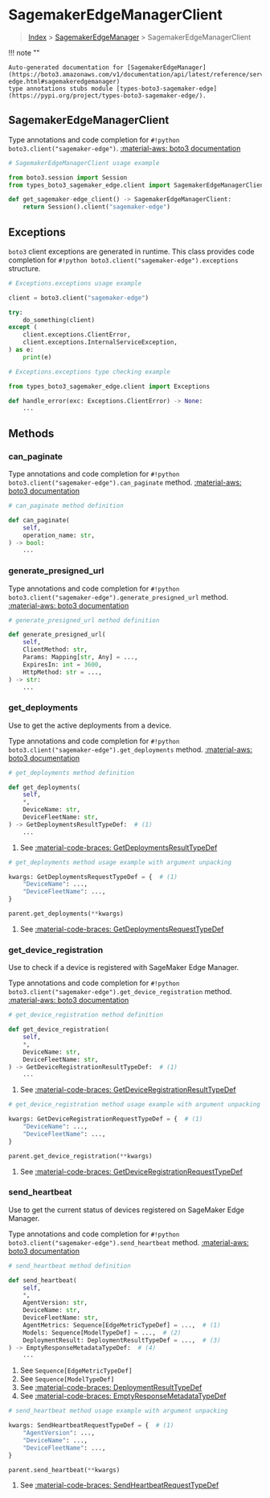 # SagemakerEdgeManagerClient

> [Index](../README.md) > [SagemakerEdgeManager](./README.md) > SagemakerEdgeManagerClient

!!! note ""

    Auto-generated documentation for [SagemakerEdgeManager](https://boto3.amazonaws.com/v1/documentation/api/latest/reference/services/sagemaker-edge.html#sagemakeredgemanager)
    type annotations stubs module [types-boto3-sagemaker-edge](https://pypi.org/project/types-boto3-sagemaker-edge/).

## SagemakerEdgeManagerClient

Type annotations and code completion for `#!python boto3.client("sagemaker-edge")`.
[:material-aws: boto3 documentation](https://boto3.amazonaws.com/v1/documentation/api/latest/reference/services/sagemaker-edge.html#SagemakerEdgeManager.Client)

```python
# SagemakerEdgeManagerClient usage example

from boto3.session import Session
from types_boto3_sagemaker_edge.client import SagemakerEdgeManagerClient

def get_sagemaker-edge_client() -> SagemakerEdgeManagerClient:
    return Session().client("sagemaker-edge")
```

## Exceptions


`boto3` client exceptions are generated in runtime.
This class provides code completion for `#!python boto3.client("sagemaker-edge").exceptions` structure.

```python
# Exceptions.exceptions usage example

client = boto3.client("sagemaker-edge")

try:
    do_something(client)
except (
    client.exceptions.ClientError,
    client.exceptions.InternalServiceException,
) as e:
    print(e)
```

```python
# Exceptions.exceptions type checking example

from types_boto3_sagemaker_edge.client import Exceptions

def handle_error(exc: Exceptions.ClientError) -> None:
    ...
```


## Methods


### can\_paginate



Type annotations and code completion for `#!python boto3.client("sagemaker-edge").can_paginate` method.
[:material-aws: boto3 documentation](https://boto3.amazonaws.com/v1/documentation/api/latest/reference/services/sagemaker-edge/client/can_paginate.html)

```python
# can_paginate method definition

def can_paginate(
    self,
    operation_name: str,
) -> bool:
    ...
```


### generate\_presigned\_url



Type annotations and code completion for `#!python boto3.client("sagemaker-edge").generate_presigned_url` method.
[:material-aws: boto3 documentation](https://boto3.amazonaws.com/v1/documentation/api/latest/reference/services/sagemaker-edge/client/generate_presigned_url.html)

```python
# generate_presigned_url method definition

def generate_presigned_url(
    self,
    ClientMethod: str,
    Params: Mapping[str, Any] = ...,
    ExpiresIn: int = 3600,
    HttpMethod: str = ...,
) -> str:
    ...
```


### get\_deployments

Use to get the active deployments from a device.

Type annotations and code completion for `#!python boto3.client("sagemaker-edge").get_deployments` method.
[:material-aws: boto3 documentation](https://boto3.amazonaws.com/v1/documentation/api/latest/reference/services/sagemaker-edge/client/get_deployments.html)

```python
# get_deployments method definition

def get_deployments(
    self,
    *,
    DeviceName: str,
    DeviceFleetName: str,
) -> GetDeploymentsResultTypeDef:  # (1)
    ...
```

1. See [:material-code-braces: GetDeploymentsResultTypeDef](./type_defs.md#getdeploymentsresulttypedef)


```python
# get_deployments method usage example with argument unpacking

kwargs: GetDeploymentsRequestTypeDef = {  # (1)
    "DeviceName": ...,
    "DeviceFleetName": ...,
}

parent.get_deployments(**kwargs)
```

1. See [:material-code-braces: GetDeploymentsRequestTypeDef](./type_defs.md#getdeploymentsrequesttypedef)

### get\_device\_registration

Use to check if a device is registered with SageMaker Edge Manager.

Type annotations and code completion for `#!python boto3.client("sagemaker-edge").get_device_registration` method.
[:material-aws: boto3 documentation](https://boto3.amazonaws.com/v1/documentation/api/latest/reference/services/sagemaker-edge/client/get_device_registration.html)

```python
# get_device_registration method definition

def get_device_registration(
    self,
    *,
    DeviceName: str,
    DeviceFleetName: str,
) -> GetDeviceRegistrationResultTypeDef:  # (1)
    ...
```

1. See [:material-code-braces: GetDeviceRegistrationResultTypeDef](./type_defs.md#getdeviceregistrationresulttypedef)


```python
# get_device_registration method usage example with argument unpacking

kwargs: GetDeviceRegistrationRequestTypeDef = {  # (1)
    "DeviceName": ...,
    "DeviceFleetName": ...,
}

parent.get_device_registration(**kwargs)
```

1. See [:material-code-braces: GetDeviceRegistrationRequestTypeDef](./type_defs.md#getdeviceregistrationrequesttypedef)

### send\_heartbeat

Use to get the current status of devices registered on SageMaker Edge Manager.

Type annotations and code completion for `#!python boto3.client("sagemaker-edge").send_heartbeat` method.
[:material-aws: boto3 documentation](https://boto3.amazonaws.com/v1/documentation/api/latest/reference/services/sagemaker-edge/client/send_heartbeat.html)

```python
# send_heartbeat method definition

def send_heartbeat(
    self,
    *,
    AgentVersion: str,
    DeviceName: str,
    DeviceFleetName: str,
    AgentMetrics: Sequence[EdgeMetricTypeDef] = ...,  # (1)
    Models: Sequence[ModelTypeDef] = ...,  # (2)
    DeploymentResult: DeploymentResultTypeDef = ...,  # (3)
) -> EmptyResponseMetadataTypeDef:  # (4)
    ...
```

1. See `Sequence[EdgeMetricTypeDef]`
2. See `Sequence[ModelTypeDef]`
3. See [:material-code-braces: DeploymentResultTypeDef](./type_defs.md#deploymentresulttypedef)
4. See [:material-code-braces: EmptyResponseMetadataTypeDef](./type_defs.md#emptyresponsemetadatatypedef)


```python
# send_heartbeat method usage example with argument unpacking

kwargs: SendHeartbeatRequestTypeDef = {  # (1)
    "AgentVersion": ...,
    "DeviceName": ...,
    "DeviceFleetName": ...,
}

parent.send_heartbeat(**kwargs)
```

1. See [:material-code-braces: SendHeartbeatRequestTypeDef](./type_defs.md#sendheartbeatrequesttypedef)




